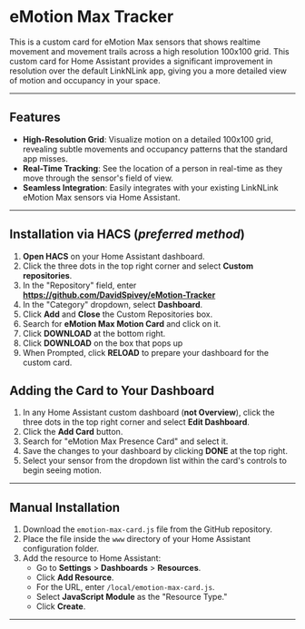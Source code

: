 # eMotion Max Tracker

This is a custom card for eMotion Max sensors that shows realtime movement and movement trails across a high resolution 100x100 grid. This custom card for Home Assistant provides a significant improvement in resolution over the default LinkNLink app, giving you a more detailed view of motion and occupancy in your space.

---

## Features

- **High-Resolution Grid**: Visualize motion on a detailed 100x100 grid, revealing subtle movements and occupancy patterns that the standard app misses.
- **Real-Time Tracking**: See the location of a person in real-time as they move through the sensor's field of view.
- **Seamless Integration**: Easily integrates with your existing LinkNLink eMotion Max sensors via Home Assistant.

---

## Installation via HACS (*preferred method*)

1.  **Open HACS** on your Home Assistant dashboard.
2.  Click the three dots in the top right corner and select **Custom repositories**.
3.  In the "Repository" field, enter **https://github.com/DavidSpivey/eMotion-Tracker**
4.  In the "Category" dropdown, select **Dashboard**.
5.  Click **Add** and **Close** the Custom Repositories box.
6.  Search for **eMotion Max Motion Card** and click on it.
7.  Click **DOWNLOAD** at the bottom right.
8.  Click **DOWNLOAD** on the box that pops up
9.  When Prompted, click **RELOAD** to prepare your dashboard for the custom card.

## Adding the Card to Your Dashboard

1.  In any Home Assistant custom dashboard (**not Overview**), click the three dots in the top right corner and select **Edit Dashboard**.
2.  Click the **Add Card** button.
3.  Search for "eMotion Max Presence Card" and select it.
4.  Save the changes to your dashboard by clicking **DONE** at the top right.
5.  Select your sensor from the dropdown list within the card's controls to begin seeing motion.

---

## Manual Installation

1.  Download the `emotion-max-card.js` file from the GitHub repository.
2.  Place the file inside the `www` directory of your Home Assistant configuration folder.
3.  Add the resource to Home Assistant:
    * Go to **Settings** > **Dashboards** > **Resources**.
    * Click **Add Resource**.
    * For the URL, enter `/local/emotion-max-card.js`.
    * Select **JavaScript Module** as the "Resource Type."
    * Click **Create**.

---
